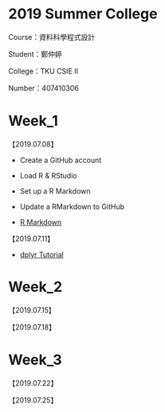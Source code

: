 # 2019 Summer College

Course：資料科學程式設計

Student：鄭仲婷

College：TKU CSIE Ⅱ

Number：407410306

# Week_1 

【2019.07.08】

- Create a GitHub account

- Load R & RStudio
 
- Set up a R Markdown
 
- Update a RMarkdown to GitHub

- [ R Markdown ](http://rpubs.com/allare198064/511363)
 

【2019.07.11】

- [dplyr Tutorial](http://rpubs.com/allare198064/512588)

# Week_2 

【2019.07.15】

【2019.07.18】

# Week_3 

【2019.07.22】

【2019.07.25】
